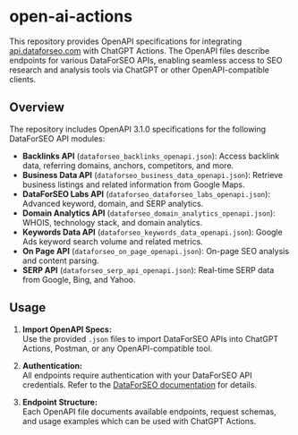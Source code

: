 # open-ai-actions

This repository provides OpenAPI specifications for integrating [api.dataforseo.com](https://api.dataforseo.com) with ChatGPT Actions. The OpenAPI files describe endpoints for various DataForSEO APIs, enabling seamless access to SEO research and analysis tools via ChatGPT or other OpenAPI-compatible clients.

## Overview

The repository includes OpenAPI 3.1.0 specifications for the following DataForSEO API modules:

- **Backlinks API** (`dataforseo_backlinks_openapi.json`): Access backlink data, referring domains, anchors, competitors, and more.
- **Business Data API** (`dataforseo_business_data_openapi.json`): Retrieve business listings and related information from Google Maps.
- **DataForSEO Labs API** (`dataforseo_dataforseo_labs_openapi.json`): Advanced keyword, domain, and SERP analytics.
- **Domain Analytics API** (`dataforseo_domain_analytics_openapi.json`): WHOIS, technology stack, and domain analytics.
- **Keywords Data API** (`dataforseo_keywords_data_openapi.json`): Google Ads keyword search volume and related metrics.
- **On Page API** (`dataforseo_on_page_openapi.json`): On-page SEO analysis and content parsing.
- **SERP API** (`dataforseo_serp_api_openapi.json`): Real-time SERP data from Google, Bing, and Yahoo.

## Usage

1. **Import OpenAPI Specs:**  
   Use the provided `.json` files to import DataForSEO APIs into ChatGPT Actions, Postman, or any OpenAPI-compatible tool.

2. **Authentication:**  
   All endpoints require authentication with your DataForSEO API credentials. Refer to the [DataForSEO documentation](https://docs.dataforseo.com/) for details.

3. **Endpoint Structure:**  
   Each OpenAPI file documents available endpoints, request schemas, and usage examples which can be used with ChatGPT Actions.